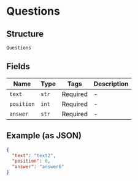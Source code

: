 
# Questions

## Structure

`Questions`

## Fields

| Name | Type | Tags | Description |
|  --- | --- | --- | --- |
| `text` | `str` | Required | - |
| `position` | `int` | Required | - |
| `answer` | `str` | Required | - |

## Example (as JSON)

```json
{
  "text": "text2",
  "position": 0,
  "answer": "answer6"
}
```

